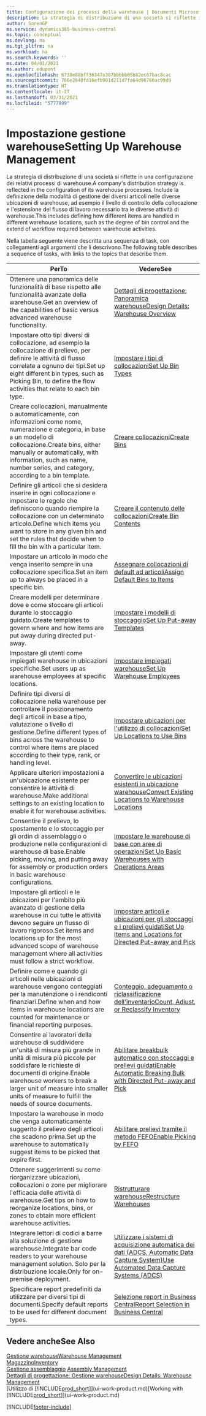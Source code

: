 ```yaml
---
title: Configurazione dei processi della warehouse | Documenti Microsoft
description: La strategia di distribuzione di una società si riflette in una configurazione dei relativi processi di warehouse. Include la definizione della modalità di gestione dei diversi articoli nelle diverse ubicazioni di warehouse, ad esempio il livello di controllo della collocazione e l'estensione del flusso di lavoro necessario tra le diverse attività di warehouse.
author: SorenGP
ms.service: dynamics365-business-central
ms.topic: conceptual
ms.devlang: na
ms.tgt_pltfrm: na
ms.workload: na
ms.search.keywords: ''
ms.date: 04/01/2021
ms.author: edupont
ms.openlocfilehash: 6730e88bff36347a387bbbbb05b82ec67bac8cac
ms.sourcegitcommit: 766e2840fd16efb901d211d7fa64d96766ac99d9
ms.translationtype: HT
ms.contentlocale: it-IT
ms.lasthandoff: 03/31/2021
ms.locfileid: "5777999"
---
```

# <a name="setting-up-warehouse-management"></a><span data-ttu-id="d7d8b-104">Impostazione gestione warehouse</span><span class="sxs-lookup"><span data-stu-id="d7d8b-104">Setting Up Warehouse Management</span></span>
<span data-ttu-id="d7d8b-105">La strategia di distribuzione di una società si riflette in una configurazione dei relativi processi di warehouse.</span><span class="sxs-lookup"><span data-stu-id="d7d8b-105">A company's distribution strategy is reflected in the configuration of its warehouse processes.</span></span> <span data-ttu-id="d7d8b-106">Include la definizione della modalità di gestione dei diversi articoli nelle diverse ubicazioni di warehouse, ad esempio il livello di controllo della collocazione e l'estensione del flusso di lavoro necessario tra le diverse attività di warehouse.</span><span class="sxs-lookup"><span data-stu-id="d7d8b-106">This includes defining how different items are handled in different warehouse locations, such as the degree of bin control and the extend of workflow required between warehouse activities.</span></span>  

 <span data-ttu-id="d7d8b-107">Nella tabella seguente viene descritta una sequenza di task, con collegamenti agli argomenti che li descrivono.</span><span class="sxs-lookup"><span data-stu-id="d7d8b-107">The following table describes a sequence of tasks, with links to the topics that describe them.</span></span>   

|<span data-ttu-id="d7d8b-108">**Per**</span><span class="sxs-lookup"><span data-stu-id="d7d8b-108">**To**</span></span>|<span data-ttu-id="d7d8b-109">**Vedere**</span><span class="sxs-lookup"><span data-stu-id="d7d8b-109">**See**</span></span>|  
|------------|-------------|  
|<span data-ttu-id="d7d8b-110">Ottenere una panoramica delle funzionalità di base rispetto alle funzionalità avanzate della warehouse.</span><span class="sxs-lookup"><span data-stu-id="d7d8b-110">Get an overview of the capabilities of basic versus advanced warehouse functionality.</span></span>|[<span data-ttu-id="d7d8b-111">Dettagli di progettazione: Panoramica warehouse</span><span class="sxs-lookup"><span data-stu-id="d7d8b-111">Design Details: Warehouse Overview</span></span>](design-details-warehouse-overview.md)|  
|<span data-ttu-id="d7d8b-112">Impostare otto tipi diversi di collocazione, ad esempio la collocazione di prelievo, per definire le attività di flusso correlate a ognuno dei tipi.</span><span class="sxs-lookup"><span data-stu-id="d7d8b-112">Set up eight different bin types, such as Picking Bin, to define the flow activities that relate to each bin type.</span></span>|[<span data-ttu-id="d7d8b-113">Impostare i tipi di collocazioni</span><span class="sxs-lookup"><span data-stu-id="d7d8b-113">Set Up Bin Types</span></span>](warehouse-how-to-set-up-bin-types.md)|  
|<span data-ttu-id="d7d8b-114">Creare collocazioni, manualmente o automaticamente, con informazioni come nome, numerazione e categoria, in base a un modello di collocazione.</span><span class="sxs-lookup"><span data-stu-id="d7d8b-114">Create bins, either manually or automatically, with information, such as name, number series, and category, according to a bin template.</span></span>|[<span data-ttu-id="d7d8b-115">Creare collocazioni</span><span class="sxs-lookup"><span data-stu-id="d7d8b-115">Create Bins</span></span>](warehouse-how-to-create-individual-bins.md)|  
|<span data-ttu-id="d7d8b-116">Definire gli articoli che si desidera inserire in ogni collocazione e impostare le regole che definiscono quando riempire la collocazione con un determinato articolo.</span><span class="sxs-lookup"><span data-stu-id="d7d8b-116">Define which items you want to store in any given bin and set the rules that decide when to fill the bin with a particular item.</span></span>|[<span data-ttu-id="d7d8b-117">Creare il contenuto delle collocazioni</span><span class="sxs-lookup"><span data-stu-id="d7d8b-117">Create Bin Contents</span></span>](warehouse-how-to-set-up-bin-contents.md)|  
|<span data-ttu-id="d7d8b-118">Impostare un articolo in modo che venga inserito sempre in una collocazione specifica.</span><span class="sxs-lookup"><span data-stu-id="d7d8b-118">Set an item up to always be placed in a specific bin.</span></span>|[<span data-ttu-id="d7d8b-119">Assegnare collocazioni di default ad articoli</span><span class="sxs-lookup"><span data-stu-id="d7d8b-119">Assign Default Bins to Items</span></span>](warehouse-how-to-assign-default-bins-to-items.md)|
|<span data-ttu-id="d7d8b-120">Creare modelli per determinare dove e come stoccare gli articoli durante lo stoccaggio guidato.</span><span class="sxs-lookup"><span data-stu-id="d7d8b-120">Create templates to govern where and how items are put away during directed put-away.</span></span>|[<span data-ttu-id="d7d8b-121">Impostare i modelli di stoccaggio</span><span class="sxs-lookup"><span data-stu-id="d7d8b-121">Set Up Put-away Templates</span></span>](warehouse-how-to-set-up-put-away-templates.md)|
|<span data-ttu-id="d7d8b-122">Impostare gli utenti come impiegati warehouse in ubicazioni specifiche.</span><span class="sxs-lookup"><span data-stu-id="d7d8b-122">Set users up as warehouse employees at specific locations.</span></span>|[<span data-ttu-id="d7d8b-123">Impostare impiegati warehouse</span><span class="sxs-lookup"><span data-stu-id="d7d8b-123">Set Up Warehouse Employees</span></span>](warehouse-how-to-set-up-warehouse-employees.md)|
|<span data-ttu-id="d7d8b-124">Definire tipi diversi di collocazione nella warehouse per controllare il posizionamento degli articoli in base a tipo, valutazione o livello di gestione.</span><span class="sxs-lookup"><span data-stu-id="d7d8b-124">Define different types of bins across the warehouse to control where items are placed according to their type, rank, or handling level.</span></span>|[<span data-ttu-id="d7d8b-125">Impostare ubicazioni per l'utilizzo di collocazioni</span><span class="sxs-lookup"><span data-stu-id="d7d8b-125">Set Up Locations to Use Bins</span></span>](warehouse-how-to-set-up-locations-to-use-bins.md)|
|<span data-ttu-id="d7d8b-126">Applicare ulteriori impostazioni a un'ubicazione esistente per consentire le attività di warehouse.</span><span class="sxs-lookup"><span data-stu-id="d7d8b-126">Make additional settings to an existing location to enable it for warehouse activities.</span></span>|[<span data-ttu-id="d7d8b-127">Convertire le ubicazioni esistenti in ubicazione warehouse</span><span class="sxs-lookup"><span data-stu-id="d7d8b-127">Convert Existing Locations to Warehouse Locations</span></span>](warehouse-how-to-convert-existing-locations-to-warehouse-locations.md)|
|<span data-ttu-id="d7d8b-128">Consentire il prelievo, lo spostamento e lo stoccaggio per gli ordin di assemblaggio o produzione nelle configurazioni di warehouse di base.</span><span class="sxs-lookup"><span data-stu-id="d7d8b-128">Enable picking, moving, and putting away for assembly or production orders in basic warehouse configurations.</span></span>|[<span data-ttu-id="d7d8b-129">Impostare le warehouse di base con aree di operazioni</span><span class="sxs-lookup"><span data-stu-id="d7d8b-129">Set Up Basic Warehouses with Operations Areas</span></span>](warehouse-how-to-set-up-basic-warehouses-with-operations-areas.md)|  
|<span data-ttu-id="d7d8b-130">Impostare gli articoli e le ubicazioni per l'ambito più avanzato di gestione della warehouse in cui tutte le attività devono seguire un flusso di lavoro rigoroso.</span><span class="sxs-lookup"><span data-stu-id="d7d8b-130">Set items and locations up for the most advanced scope of warehouse management where all activities must follow a strict workflow.</span></span>|[<span data-ttu-id="d7d8b-131">Impostare articoli e ubicazioni per gli stoccaggi e i prelievi guidati</span><span class="sxs-lookup"><span data-stu-id="d7d8b-131">Set Up Items and Locations for Directed Put-away and Pick</span></span>](warehouse-how-to-set-up-items-for-directed-put-away-and-pick.md)|  
|<span data-ttu-id="d7d8b-132">Definire come e quando gli articoli nelle ubicazioni di warehouse vengono conteggiati per la manutenzione o i rendiconti finanziari.</span><span class="sxs-lookup"><span data-stu-id="d7d8b-132">Define when and how items in warehouse locations are counted for maintenance or financial reporting purposes.</span></span>|[<span data-ttu-id="d7d8b-133">Conteggio, adeguamento o riclassificazione dell'inventario</span><span class="sxs-lookup"><span data-stu-id="d7d8b-133">Count, Adjust, or Reclassify Inventory</span></span>](inventory-how-count-adjust-reclassify.md)|
|<span data-ttu-id="d7d8b-134">Consentire ai lavoratori della warehouse di suddividere un'unità di misura più grande in unità di misura più piccole per soddisfare le richieste di documenti di origine.</span><span class="sxs-lookup"><span data-stu-id="d7d8b-134">Enable warehouse workers to break a larger unit of measure into smaller units of measure to fulfill the needs of source documents.</span></span>|[<span data-ttu-id="d7d8b-135">Abilitare breakbulk automatico con stoccaggi e prelievi guidati</span><span class="sxs-lookup"><span data-stu-id="d7d8b-135">Enable Automatic Breaking Bulk with Directed Put-away and Pick</span></span>](warehouse-enable-automatic-breaking-bulk-with-directed-put-away-and-pick.md)|  
|<span data-ttu-id="d7d8b-136">Impostare la warehouse in modo che venga automaticamente suggerito il prelievo degli articoli che scadono prima.</span><span class="sxs-lookup"><span data-stu-id="d7d8b-136">Set up the warehouse to automatically suggest items to be picked that expire first.</span></span>|[<span data-ttu-id="d7d8b-137">Abilitare prelievi tramite il metodo FEFO</span><span class="sxs-lookup"><span data-stu-id="d7d8b-137">Enable Picking by FEFO</span></span>](warehouse-picking-by-fefo.md)|
|<span data-ttu-id="d7d8b-138">Ottenere suggerimenti su come riorganizzare ubicazioni, collocazioni o zone per migliorare l'efficacia delle attività di warehouse.</span><span class="sxs-lookup"><span data-stu-id="d7d8b-138">Get tips on how to reorganize locations, bins, or zones to obtain more efficient warehouse activities.</span></span>|[<span data-ttu-id="d7d8b-139">Ristrutturare warehouse</span><span class="sxs-lookup"><span data-stu-id="d7d8b-139">Restructure Warehouses</span></span>](warehouse-how-to-restructure-warehouses.md)|
|<span data-ttu-id="d7d8b-140">Integrare lettori di codici a barre alla soluzione di gestione warehouse.</span><span class="sxs-lookup"><span data-stu-id="d7d8b-140">Integrate bar code readers to your warehouse management solution.</span></span> <span data-ttu-id="d7d8b-141">Solo per la distribuzione locale.</span><span class="sxs-lookup"><span data-stu-id="d7d8b-141">Only for on-premise deployment.</span></span>|[<span data-ttu-id="d7d8b-142">Utilizzare i sistemi di acquisizione automatica dei dati (ADCS, Automatic Data Capture System)</span><span class="sxs-lookup"><span data-stu-id="d7d8b-142">Use Automated Data Capture Systems (ADCS)</span></span>](warehouse-use-automated-data-capture-systems-adcs.md)|
|<span data-ttu-id="d7d8b-143">Specificare report predefiniti da utilizzare per diversi tipi di documenti.</span><span class="sxs-lookup"><span data-stu-id="d7d8b-143">Specify default reports to be used for different document types.</span></span>|[<span data-ttu-id="d7d8b-144">Selezione report in Business Central</span><span class="sxs-lookup"><span data-stu-id="d7d8b-144">Report Selection in Business Central</span></span>](across-report-selections.md)|

## <a name="see-also"></a><span data-ttu-id="d7d8b-145">Vedere anche</span><span class="sxs-lookup"><span data-stu-id="d7d8b-145">See Also</span></span>  
[<span data-ttu-id="d7d8b-146">Gestione warehouse</span><span class="sxs-lookup"><span data-stu-id="d7d8b-146">Warehouse Management</span></span>](warehouse-manage-warehouse.md)  
[<span data-ttu-id="d7d8b-147">Magazzino</span><span class="sxs-lookup"><span data-stu-id="d7d8b-147">Inventory</span></span>](inventory-manage-inventory.md)  
<span data-ttu-id="d7d8b-148">[Gestione assemblaggio](assembly-assemble-items.md)  </span><span class="sxs-lookup"><span data-stu-id="d7d8b-148">[Assembly Management](assembly-assemble-items.md)  </span></span>  
[<span data-ttu-id="d7d8b-149">Dettagli di progettazione: Gestione warehouse</span><span class="sxs-lookup"><span data-stu-id="d7d8b-149">Design Details: Warehouse Management</span></span>](design-details-warehouse-management.md)  
<span data-ttu-id="d7d8b-150">[Utilizzo di [!INCLUDE[prod_short](includes/prod_short.md)]](ui-work-product.md)</span><span class="sxs-lookup"><span data-stu-id="d7d8b-150">[Working with [!INCLUDE[prod_short](includes/prod_short.md)]](ui-work-product.md)</span></span>


[!INCLUDE[footer-include](includes/footer-banner.md)]